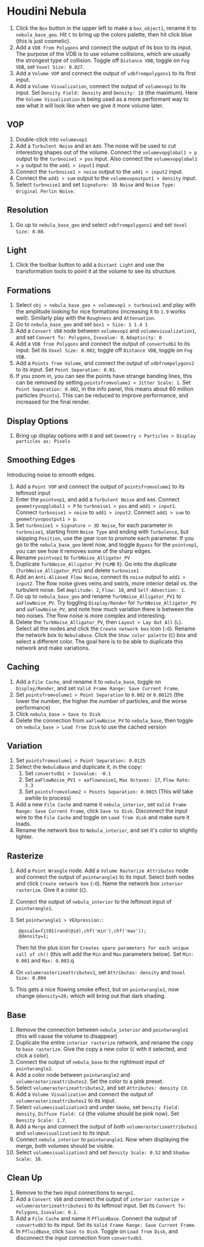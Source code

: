 # Houdini Nebula

1. Click the `Box` button in the upper left to make a `box_object1`, rename it to `nebula_base_geo`. Hit `C` to bring up the colors palette, then hit click blue (this is just cosmetic).
2. Add a `VDB from Polygons` and connect the output of its box to its input. The purpose of the VDB is to use volume collisions, which are usually the strongest type of collision. Toggle off `Distance VDB`, toggle on `Fog VDB`, set `Voxel Size: 0.027`.
3. Add a `Volume VOP` and connect the output of `vdbfrompolygons1` to its first input.
4. Add a `Volume Visualization`, connect the output of `volumevop1` to its input. Set `Density Field: Density` and `Density: 10` (the maximum). Here the `Volume Visualization` is being used as a more performant way to see what it will look like when we give it more volume later.

## VOP

1. Double-click into `volumevop1`
2. Add a `Turbulent Noise` and an `Add`. The noise will be used to cut interesting shapes out of the volume. Connect the `volumevopglobal1 > p` output to the `turbnoise1 > pos` input. Also connect the `volumevopglobal1 > p` output to the `add1 > input1` input.
3. Connect the `turbnoise1 > noise` output to the `add1 > input2` input.
4. Connect the `add1 > sum` output to the `volumevopoutput1 > density` input.
5. Select `turbnoise1` and set `Signature: 3D Noise` and `Noise Type: Original Perlin Noise`.

## Resolution

1. Go up to `nebula_base_geo` and select `vdbfrompolygons1` and set `Voxel Size: 0.08`.

## Light

1. Click the toolbar button to add a `Distant Light` and use the transformation tools to point it at the volume to see its structure.

## Formations

1. Select `obj > nebula_base_geo > volumevop1 > turbnoise1` and play with the amplitude looking for nice formations (increasing it to `1.9` works well). Similarly play with the `Roughness` and `Attenuation`.
2. Go to `nebula_base_geo` and set `box1 > Size: 1 1.4 1`
3. Add a `Convert VDB` node between `volumevop1` and `volumevisualization1`, and set `Convert To: Polygons`, `Isovalue: 0`, `Adaptivity: 0`
4. Add a `VDB from Polygons` and connect the output of `convertvdb1` to its input. Set its `Voxel Size: 0.002`, toggle off `Distance VDB`, toggle on `Fog VDB`.
5. Add a `Points from Volume`, and connect the output of `vdbfrompolygons2` to its input. Set `Point Separation: 0.01`.
6. If you zoom in, you can see the points have strange banding lines, this can be removed by setting `pointsfromvolume1 > Jitter Scale: 1`. Set `Point Separation: 0.002`, in the info panel, this means about 60 million particles (`Points`). This can be reduced to improve performance, and increased for the final render.

## Display Options

1. Bring up display options with `D` and set `Geometry > Particles > Display particles as: Pixels`

## Smoothing Edges

Introducing noise to smooth edges.

1. Add a `Point VOP` and connect the output of `pointsfromvolume1` to its leftmost input
2. Enter the `pointvop1`, and add a `Turbulent Noise` and `Add`. Connect `geometryvopglobal1 > P` to `turbnoise1 > pos` and `add1 > input1`. Connect `turbnoise1 > noise` to `add1 > input2`. Connect `add1 > sum` to `geometryvopoutput1 > p`.
3. Set `turbnoise1 > Signature > 3D Noise`, for each parameter in `turbnoise1`, starting from `Noise Type` and ending with `Turbulence`, but skipping `Position`, use the gear icon to promote each parameter. If you go to the `nebula_base_geo` level now, and toggle `Bypass` for the `pointvop1`, you can see how it removes some of the sharp edges.
4. Rename `pointvop1` to `TurbNoise_Alligator_PV`
5. Duplicate `TurbNoise_Alligator_PV` (`⌥LMB` it). Go into the duplicate (`TurbNoise_Alligator_PV1`) and delete `turbnoise1`
6. Add an `Anti-Aliased Flow Noise`, connect its `noise` output to `add1 > input2`. The flow noise gives veins and swirls, more interior detail vs. the turbulent noise. Set `Amplitude: 2`, `Flow: 10`, and `Self-Advection: 1`.
7. Go up to `nebula_base_geo` and rename `TurbNoise_Alligator_PV1` to `aaFlowNoise_PV`. Try toggling `Display/Render` for `TurbNoise_Alligator_PV` and `aaFlowNoise_PV`, and note how much variation there is between the two noises. The flow noise is more complex and interesting.
8. Delete the `TurbNoise_Alligator_PV`, then `Layout > Lay Out All` (`L`). Select all the nodes and click the `Create network box` icon (`⇧O`). Rename the network box to `NebulaBase`. Click the `Show color palette` (`C`) box and select a different color. The goal here is to be able to duplicate this network and make variations.

## Caching

1. Add a `File Cache`, and rename it to `nebula_base`, toggle on `Display/Render`, and set `Valid Frame Range: Save Current Frame`.
2. Set `pointsfromvolume1 > Point Separation` to `0.002` or `0.00125` (the lower the number, the higher the number of particles, and the worse performance)
3. Click `nebula_base > Save to Disk`
4. Delete the connection from `aaFlowNoise_PV` to `nebula_base`, then toggle on `nebula_base > Load from Disk` to use the cached version

## Variation

1. Set `pointsfromvolume1 > Point Separation: 0.0125`
2. Select the `NebulaBase` and duplicate it, in the copy:
    1. Set `convertvdb1 > Isovalue: -0.1`
    2. Set `aaFlowNoise_PV1 > aaflownoise1`, `Max Octaves: 17`, `Flow Rate: 3.3`
    3. Set `pointsfromvolume2 > Points Separation: 0.0015` (This will take awhile to process)
3. Add a new `File Cache` and name it `nebula_interior`, set `Valid Frame Range: Save Current Frame`, click `Save to Disk`. Disconnect the input wire to the `File Cache` and toggle on `Load from disk` and make sure it loads.
4. Rename the network box to `Nebula_interior`, and set it's color to slightly lighter.

## Rasterize

1. Add a `Point Wrangle` node. Add a `Volume Rasterize Attributes` node and connect the output of `pointwrangle1` to its input. Select both nodes and click `Create network box` (`⇧O`). Name the network box `interior rasterize`. Give it a color (`C`).
2. Connect the output of `nebula_interior` to the leftmost input of `pointwrangle1`.
3. Set `pointwrangle1 > VEXpression:`:

        @pscale=fit01(rand(@id),chf('min'),chf('max'));
        @density=1;

    Then hit the plus icon for `Creates spare parameters for each unique call of ch()` (this will add the `Min` and `Max` parameters below). Set `Min: 0.001` and `Max: 0.003`.q
4. On `volumerasterizeattributes1`, set `Attributes: density` and `Voxel Size: 0.004`
5. This gets a nice flowing smoke effect, but on `pointwrangle1`, now change `@density=20;` which will bring out that dark shading.

## Base

1. Remove the connection between `nebula_interior` and `pointwrangle1` (this will cause the volume to disappear)
2. Duplicate the entire `interior rasterize` network, and rename the copy to `base rasterize`. Give the copy a new color (`C` with it selected, and click a color).
3. Connect the output of `nebula_base` to the rightmost input of `pointwrangle2`.
4. Add a color node between `pointwrangle2` and `volumerasterizeattributes2`. Set the color to a pink preset.
5. Select `volumerasterizeattributes2`, and set `Attributes: density Cd`.
6. Add a `Volume Visualization` and connect the output of `volumerasterizeattributes2` to its input.
7. Select `volumevisualization3` and under `Smoke`, set `Density Field: density`, `Diffuse Field: Cd` (the volume should be pink now). Set `Density Scale: 1.7`.
8. Add a `Merge` and connect the output of both `volumerasterizeattributes1` and `volumevisualization3` to its input.
9. Connect `nebula_interior` to `pointwrangle1`. Now when displaying the merge, both volumes should be visible.
10. Select `volumevisualization3` and set `Density Scale: 0.52` and `Shadow Scale: 10`.

## Clean Up

1. Remove to the two input connections to `merge1`.
2. Add a `Convert VDB` and connect the output of `interior rasterize > volumerasterizeattributes1` to its leftmost input. Set its `Convert To: Polygons`, `Isovalue: 0.1`.
3. Add a `File Cache` and name it `PfluidBase`. Connect the output of `convertvdb3` to its input. Set its `Valid Frame Range: Save Current Frame`.
4. In `PfluidBase`, click `Save to Disk`. Toggle on `Load from Disk`, and disconnect the input connection from `convertvdb3`.
